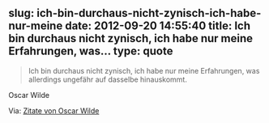 slug: ich-bin-durchaus-nicht-zynisch-ich-habe-nur-meine
date: 2012-09-20 14:55:40
title: Ich bin durchaus nicht zynisch, ich habe nur meine Erfahrungen, was...
type: quote
---

> Ich bin durchaus nicht zynisch, ich habe nur meine Erfahrungen, was allerdings ungefähr auf dasselbe hinauskommt.

Oscar Wilde

 Via: [Zitate von Oscar Wilde](http://www.bk-luebeck.eu/zitate-wilde.html)
